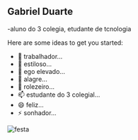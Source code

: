 ## Gabriel Duarte 

-aluno do 3 colegia, etudante de tcnologia 

Here are some ideas to get you started:

- 🔭 trabalhador...
- 🌱 estiloso...
- 👯 ego elevado...
- 🤔 alagre...
- 💬 rolezeiro...
- 📫 estudante do 3 colegial...
- 😄 feliz...
- ⚡ sonhador...

![festa](https://i.pinimg.com/originals/3f/75/88/3f7588f2e521278815fb76c6a163dc40.gif)
